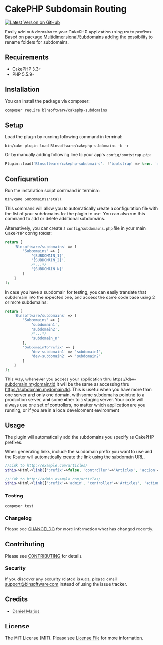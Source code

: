 # CakePHP Subdomain Routing

[![Latest Version on GitHub](https://img.shields.io/github/package-json/v/blnsoftware/cakephp-subdomains.svg?style=flat-square)](https://github.com/blnsoftware/cakephp-subdomains)

Easily add sub domains to your CakePHP application using route prefixes. Based on package [Multidimensional/Subdomains](https://github.com/multidimension-al/cakephp-subdomains) adding the possibility to rename folders for subdomains.

## Requirements

* CakePHP 3.3+
* PHP 5.5.9+

## Installation

You can install the package via composer:

```bash
composer require blnsoftware/cakephp-subdomains
```

## Setup


Load the plugin by running following command in terminal:

```
bin/cake plugin load Blnsoftware/cakephp-subdomains -b -r
```

Or by manually adding following line to your app's `config/bootstrap.php`:

```php
Plugin::load('Blnsoftware/cakephp-subdomains', ['bootstrap' => true, 'routes' => true]);
```

## Configuration

Run the installation script command in terminal:

```
bin/cake SubdomainsInstall
```

This command will allow you to automatically create a configuration file with the list of your subdomains for the plugin to use. You can also run this command to add or delete additional subdomains.

Alternatively, you can create a `config/subdomains.php` file in your main CakePHP config folder:

```php
return [
    'Blnsoftware/subdomains' => [
		'Subdomains' => [
			'{SUBDOMAIN_1}', 
			'{SUBDOMAIN_2}', 
			/*...*/ 
			'{SUBDOMAIN_N}'
		]
	]
];
```

In case you have a subdomain for testing, you can easily translate that subdomain into the expected one, and access the same code base using 2 or more subdomains:

```php
return [
    'Blnsoftware/subdomains' => [
		'Subdomains' => [
			'subdomain1', 
			'subdomain2', 
			/*...*/ 
			'subdomain_n'
		],
		'SubdomainToPrefix' => [
			'dev-subdomain1' => 'subdomain1',
			'dev-subdomain2' => 'subdomain2'
		]
	]
];
```

This way, whenever you access your application thru https://dev-subdomain.mydomain.tld it will be the same as accessing thru https://subdomain.mydomain.tld. This is useful when you have more than one server and only one domain, with some subdomains pointing to a production server, and some other to a staging server. Your code will always use one set of controllers, no matter which application are you running, or if you are in a local development environment


## Usage

The plugin will automatically add the subdomains you specify as CakePHP prefixes. 

When generating links, include the subdomain prefix you want to use and the Router will automatically create the link using the subdomain URL.

```php
//Link to http://example.com/articles/
$this->Html->link(['prefix'=>false, 'controller'=>'Articles', 'action'=>'index']);

//Link to http://admin.example.com/articles/
$this->Html->link(['prefix'=>'admin', 'controller'=>'Articles', 'action'=>'index']);
```

### Testing

``` bash
composer test
```

### Changelog

Please see [CHANGELOG](CHANGELOG.md) for more information what has changed recently.

## Contributing

Please see [CONTRIBUTING](CONTRIBUTING.md) for details.

### Security

If you discover any security related issues, please email support@blnsoftware.com instead of using the issue tracker.

## Credits

- [Daniel Marjos](https://github.com/blnsoftware)

## License

The MIT License (MIT). Please see [License File](LICENSE.md) for more information.

